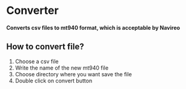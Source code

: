 # Converter
#### Converts csv files to mt940 format, which is acceptable by Navireo
## How to convert file?
1. Choose a csv file
2. Write the name of the new mt940 file
3. Choose directory where you want save the file
4. Double click on convert button
